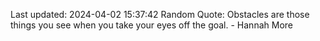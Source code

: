 Last updated: 2024-04-02 15:37:42
Random Quote: Obstacles are those things you see when you take your eyes off the goal. - Hannah More